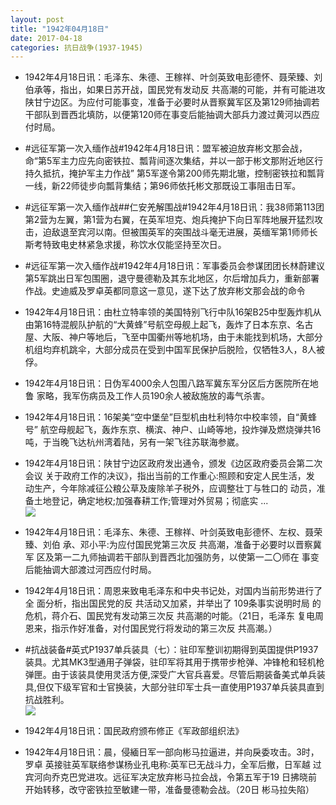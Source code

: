 ```yaml
---
layout: post
title: "1942年04月18日"
date: 2017-04-18
categories: 抗日战争(1937-1945)
---
```


<meta name="referrer" content="no-referrer" />

- 1942年4月18日讯：毛泽东、朱德、王稼祥、叶剑英致电彭德怀、聂荣臻、刘伯承等，指出，如果日苏开战，国民党有发动反 共高潮的可能，并有可能进攻陕甘宁边区。为应付可能事变，准备于必要时从晋察冀军区及第129师抽调若干部队到晋西北填防，以便第120师在事变后能抽调大部兵力渡过黄河以西应付时局。 

- #远征军第一次入缅作战#1942年4月18日讯：盟军被迫放弃彬文那会战，命“第5军主力应先向密铁拉、瓢背间逐次集结，并以一部于彬文那附近地区行持久抵抗，掩护军主力作战” 第5军遂令第200师先期北辙，控制密铁拉和瓢背一线，新22师徒步向瓢背集结；第96师依托彬文那既设工事阻击日军。 

- #远征军第一次入缅作战##仁安羌解围战#1942年4月18日讯：我38师第113团第2营为左翼，第1营为右翼，在英军坦克、炮兵掩护下向日军阵地展开猛烈攻击，迫敌退至宾河以南。但被围英军的突围战斗毫无进展，英缅军第1师师长斯考特致电史林紧急求援，称饮水仅能坚持至次日。 

- #远征军第一次入缅作战#1942年4月18日讯：军事委员会参谋团团长林蔚建议第5军跳出日军包围圈，退守曼德勒及其东北地区，尔后增加兵力，重新部署作战。史迪威及罗卓英都同意这一意见，遂下达了放弃彬文那会战的命令 

- 1942年4月18日讯：由杜立特率领的美国特别飞行中队16架B25中型轰炸机从由第16特混舰队护航的“大黄蜂”号航空母舰上起飞，轰炸了日本东京、名古屋、大阪、神户等地后，飞至中国衢州等地机场，由于未能找到机场，大部分机组均弃机跳伞，大部分成员在受到中国军民保护后脱险，仅牺牲3人，8人被俘。 

- 1942年4月18日讯：日伪军4000余人包围八路军冀东军分区后方医院所在地鲁 家略，我军伤病员及工作人员190余人被敌施放的毒气杀害。 

- 1942年4月18日讯：16架美“空中堡垒”巨型机由杜利特尔中校率领，自“黄蜂号” 航空母舰起飞，轰炸东京、横滨、神户、山崎等地，投炸弹及燃烧弹共16 吨，于当晚飞达杭州湾着陆，另有一架飞往苏联海参崴。 

- 1942年4月18日讯：陕甘宁边区政府发出通令，颁发《边区政府委员会第二次会议 关于政府工作的决议》，指出当前的工作重心:照顾和安定人民生活，发 动生产，今年除减征公粮公草及废除羊子税外，应调整壮丁与牲口的 动员，准备土地登记，确定地权;加强春耕工作;管理对外贸易；彻底实 ... <br/><img src="https://wx4.sinaimg.cn/large/aca367d8ly1feqzkm904dj20c809zglo.jpg" />

- 1942年4月18日讯：毛泽东、朱德、王稼祥、叶剑英致电彭德怀、左权、聂荣臻、刘伯 承、邓小平:为应付国民党第三次反 共高潮，准备于必要时以晋察冀军 区及第一二九师抽调若干部队到晋西北加强防务，以使第一二〇师在 事变后能抽调大部渡过河西应付时局。 

- 1942年4月18日讯：周恩来致电毛泽东和中央书记处，对国内当前形势进行了全 面分析，指出国民党的反 共活动又加紧，并举出了 109条事实说明时局 的危机，蒋介石、国民党有发动第三次反 共高潮的吋能。（21日，毛泽东 复电周恩来，指示作好准备，对付国民党行将发动的第三次反 共高潮。） 

- #抗战装备#英式P1937单兵装具（七）：驻印军整训初期得到英国提供P1937装具。尤其MK3型通用子弹袋，驻印军将其用于携带步枪弹、冲锋枪和轻机枪弹匣。由于该装具使用灵活方便,深受广大官兵喜爱。尽管后期装备美式单兵装具,但仅下级军官和士官换装，大部分驻印军士兵一直使用P1937单兵装具直到抗战胜利。 <br/><img src="https://wx1.sinaimg.cn/large/aca367d8ly1feqlp40738j204c0jcq48.jpg" />

- 1942年4月18日讯：国民政府颁布修正《军政部组织法》 

- 1942年4月18日讯：晨，侵緬日军一部向彬马拉逼进，并向戾委攻击。3时，罗卓 英接驻英军联络参谋杨业孔电称:英军已无战斗力，全军后撤，日军越 过宾河向乔克巴党进攻。远征军决定放弃彬马拉会战，令第五军于19 日拂晓前开始转移，改守密铁拉至敏建一带，准备曼德勒会战。（20日 彬马拉失陷） 


